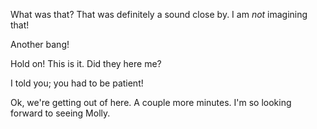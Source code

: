 What was that? That was definitely a sound close by. I am _not_ imagining that!

Another bang! 

Hold on! This is it. Did they here me? 

I told you; you had to be patient!

Ok, we're getting out of here. A couple more minutes. I'm so looking forward to seeing Molly. 